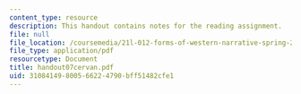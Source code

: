 ```yaml
---
content_type: resource
description: This handout contains notes for the reading assignment.
file: null
file_location: /coursemedia/21l-012-forms-of-western-narrative-spring-2004/31084149800566224790bff51482cfe1_handout07cervan.pdf
file_type: application/pdf
resourcetype: Document
title: handout07cervan.pdf
uid: 31084149-8005-6622-4790-bff51482cfe1
---
```

